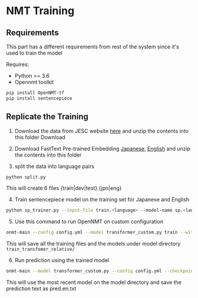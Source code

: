 # NMT Training

## Requirements

This part has a different requirements from rest of the system since it's used to train the model

Requires:
- Python >= 3.6
- Opennmt toolkit
```bash
pip install OpenNMT-tf
pip install sentencepiece
```

## Replicate the Training
 
1. Download the data from JESC website [here](https://nlp.stanford.edu/projects/jesc/data/split.tar.gz) and unzip the contents into this folder
Download 
 
2. Download FastText Pre-trained Embedding [Japanese](https://dl.fbaipublicfiles.com/fasttext/vectors-crawl/cc.ja.300.vec.gz), [English](https://dl.fbaipublicfiles.com/fasttext/vectors-crawl/cc.en.300.vec.gz) and unzip the contents into this folder


3. split the data into language pairs

```bash
python split.py
```

This will create 6 files {train|dev|test}.{jpn|eng}

4. Train sentencepiece model on the training set for Japanese and English
```bash
python sp_trainer.py --input-file train.<language> --model-name sp.<language>
```

5. Use this command to run OpenNMT on custom configuration
```bash
onmt-main --config config.yml --model transformer_custom.py train --with_eval
```
This will save all the training files and the models under model directory `train_transfomer_relative/`

6. Run prediction using the trained model
```bash
onmt-main --model transformer_custom.py --config config.yml --checkpoint_path train_transfomer_relative/ infer --features_file test.jp --predictions_file pred.en.txt
```

This will use the most recent model on the model directory and save the prediction text as pred.en.txt
